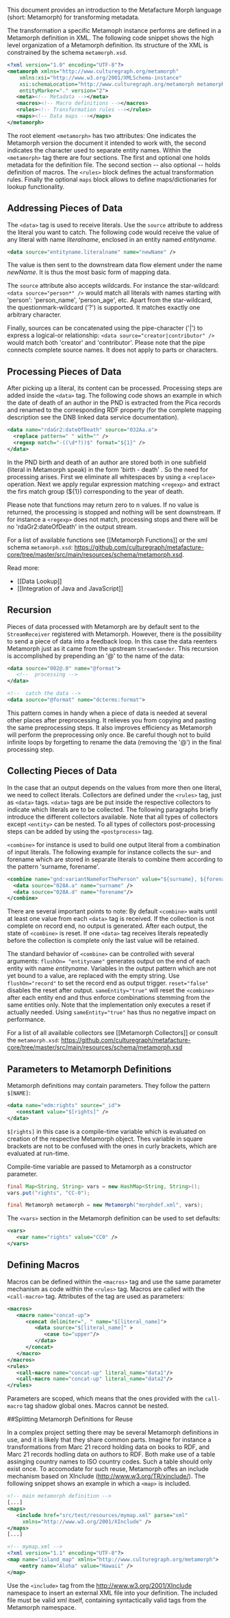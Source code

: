 This document provides an introduction to the Metafacture Morph language (short: Metamorph) for transforming metadata.

The transformation a specific Metamoph instance performs are defined in a Metamorph definition in XML. The following code snippet shows the high level organization of a Metamorph definition. Its structure of the XML is constrained by the schema `metamorph.xsd`.

```xml
<?xml version="1.0" encoding="UTF-8"?>
<metamorph xmlns="http://www.culturegraph.org/metamorph"
	xmlns:xsi="http://www.w3.org/2001/XMLSchema-instance"
	xsi:schemaLocation="http://www.culturegraph.org/metamorph metamorph.xsd"
	entityMarker="." version="2">
   <meta><!-- Metadata --></meta>
   <macros><!-- Macro definitions --></macros>
   <rules><!-- Transformation rules --></rules>
   <maps><!-- Data maps --></maps>
</metamorph>
```
 

The root element `<metamorph>` has two attributes: One indicates the Metamorph version the document it intended to work with, the second indicates the character used to separate entity names. Within the `<metamorph>` tag there are four sections.
The first and optional one holds metadata for the definition file. The second section -- also optional -- holds definition of macros.
The `<rules>` block defines the actual transformation rules. 
Finally the optional `maps` block allows to define maps/dictionaries for lookup functionality.

## Addressing Pieces of Data

The `<data>` tag is used to receive literals. Use the `source` attribute to address the literal you want to catch. The following code would receive the value of any literal with name _literalname_, enclosed in an entity named _entityname_.

```xml
<data source="entityname.literalname" name="newName" />
```

The value is then sent to the downstream data flow element under the name _newName_. It is thus the most basic form of mapping data. 


The `source` attribute also accepts wildcards. For instance the star-wildcard: `<data source="person*" />` would match all literals with names starting with 'person': 'person\_name', 'person\_age', etc.
Apart from the star-wildcard, the questionmark-wildcard ('?') is supported. It matches exactly one arbitrary character.

Finally, sources can be concatenated using the pipe-character ('|') to express a logical-or relationship: `<data source="creator|contributor" />` would match both 'creator' and 'contributor'. Please note that the pipe connects complete source names. It does not apply to parts or characters.

## Processing Pieces of Data
After picking up a literal, its content can be processed.
Processing steps are added inside the `<data>` tag. The following code shows an example in which the date of death of an author in the PND is extracted from the Pica records and renamed to the corresponding RDF property (for the complete mapping description see the DNB linked data service documentation).
```xml
<data name="rdaGr2:dateOfDeath" source="032Aa.a">
  <replace pattern=" " with="" />
  <regexp match="-((\d*?))$" format="${1}" />
</data>
```

In the PND birth and death of an author are stored both in one subfield (literal in Metamorph speak) in the form 'birth - death' . So the need for processing arises.
First we eliminate all whitespaces by using a `<replace>` operation. Next we apply regular expression matching `<regexp>` and extract the firs match group (${1}) corresponding to the year of death.

Please note that functions may return zero to n values. If no value is returned, the processing is stopped and nothing will be sent downstream. If for instance a `<regexp>` does not match, processing stops and there will be no 'rdaGr2:dateOfDeath' in the output stream.

For a list of available functions see [[Metamorph Functions]] or the xml schema `metamorph.xsd`: https://github.com/culturegraph/metafacture-core/tree/master/src/main/resources/schema/metamorph.xsd.

Read more:
* [[Data Lookup]]
* [[Integration of Java and JavaScript]]



## Recursion

Pieces of data processed with Metamorph are by default sent to the `StreamReceiver` registered with Metamorph. However, there is the possibility to
send a piece of data into a feedback loop. In this case the data reenters
Metamorph just as it came from the upstream `StreamSender`. This recursion
is accomplished by prepending an '@' to the name of the data:

```xml
<data source="002@.0" name="@format">
   <!--  processing -->
</data>

<!--  catch the data -->
<data source="@format" name="dcterms:format">
```

This pattern comes in handy when a piece of data is needed at several other
places after preprocessing. It relieves you from copying and pasting the same
preprocessing steps. It also improves efficiency as Metamorph will perform the
preprocessing only once. Be careful though not to build infinite loops by
forgetting to rename the data (removing the '@') in the final processing step.

## Collecting Pieces of Data

In the case that an output depends on the values from more then one literal, we
need to collect literals. Collectors are defined under the `<rules>` tag, just
as `<data>` tags. `<data>` tags are be put inside the respective collectors
to indicate which literals are to be collected. The following paragraphs briefly
introduce the different collectors available. Note that all types of collectors
except `<entity>` can be nested. To all types of collectors post-processing steps can be added
by using the `<postprocess>` tag.


`<combine>` for instance is used to build one output literal from a
combination of input literals. The following example  for
instance collects the sur- and forename which are stored in separate literals to
combine them according to the pattern 'surname, forename'.

```xml
<combine name="gnd:variantNameForThePerson" value="${surname}, ${forename}">
  <data source="028A.a" name="surname" />
  <data source="028A.d" name="forename"/>
</combine>
```

There are several important points to note: By default `<combine>` waits until
at least one value from each `<data>` tag is received. If the collection is
not complete on record end, no output is generated. After each output, the state
of `<combine>` is reset. If one `<data>` tag receives literals repeatedly
before the collection is complete only the last value will be retained.



The standard behavior of `<combine>` can be controlled with several arguments:
`flushOn= "entityname"` generates output on the end of each entity with name
_entityname_. Variables in the output pattern which are not yet bound to a
value, are replaced with the empty string. Use `flushOn="record"` to set the
record end as output trigger.
`reset="false"` disables the reset after output.
`sameEntity="true"` will reset the `<combine>` after each entity end and
thus enforce combinations stemming from the same entities only. Note that the
implementation only executes a reset if actually needed. Using `sameEntity="true"` has thus no negative impact on performance.

For a list of all available collectors see [[Metamorph Collectors]] or consult the `metamorph.xsd`: https://github.com/culturegraph/metafacture-core/tree/master/src/main/resources/schema/metamorph.xsd

## Parameters to Metamorph Definitions

Metamorph definitions may contain parameters. They follow the pattern `$[NAME]`:

```xml
<data name="edm:rights" source="_id">
   <constant value="$[rights]" />
</data>
```

`$[rights]` in this case is a compile-time variable which is evaluated on
creation of the respective Metamorph object.
Thes variable in square brackets are not to be confused with the ones in curly
brackets, which are evaluated at run-time.

Compile-time variable are passed to Metamorph as a constructor parameter.

```java
final Map<String, String> vars = new HashMap<String, String>();
vars.put("rights", "CC-0");

final Metamorph metamorph = new Metamorph("morphdef.xml", vars);
```

The `<vars>` section in the Metamorph definition can be used to set defaults:

```xml
<vars>
   <var name="rights" value="CC0" />
</vars>
```

## Defining Macros

Macros can be defined within the `<macros>` tag and use the same parameter
mechanism as code within the `<rules>` tag. 
Macros are called with the `<call-macro>` tag. Attributes
of the tag are used as parameters:

```xml
<macros>
   <macro name="concat-up">
      <concat delimiter=", " name="$[literal_name]">
         <data source="$[literal_name]" >
            <case to="upper"/>
         </data>
      </concat>
   </macro>
</macros>
<rules>
   <call-macro name="concat-up" literal_name="data1"/>
   <call-macro name="concat-up" literal_name="data2"/>
</rules>
```

Parameters are scoped, which means that the ones provided with the `call-macro` tag shadow global ones. Macros cannot be nested.



##Splitting Metamorph Definitions for Reuse

In a complex project setting there may be several Metamorph definitions in use,
and it is likely that they share common parts. Imagine for instance a
transformations from Marc 21 record holding data on books to RDF, and Marc 21
records hodling data on authors to RDF. Both make use of a table assinging
country names to ISO country codes. Such a table should only exist once. To
accomodate for such reuse, Metamorph offes an include mechanism based on
XInclude (http://www.w3.org/TR/xinclude/). The following snippet shows an example in which a `<map>` is included.

```xml
<!-- main metamorph definition -->				
[...]
<maps>
   <include href="src/test/resources/mymap.xml" parse="xml"
	 xmlns="http://www.w3.org/2001/XInclude" />
</maps>
[...]
```

```xml
<!-- mymap.xml -->
<?xml version="1.1" encoding="UTF-8"?>
<map name="island_map" xmlns="http://www.culturegraph.org/metamorph">
	<entry name="Aloha" value="Hawaii" />
</map>
```

Use the `<include>` tag from the http://www.w3.org/2001/XInclude
namespace to insert an external XML file into your definition. The included file
must be valid xml itself, containing syntactically valid tags from the Metamorph
namespace.
